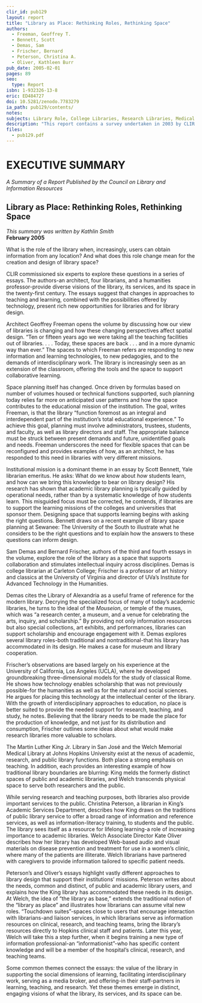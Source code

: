 ```yaml
---
clir_id: pub129
layout: report
title: "Library as Place: Rethinking Roles, Rethinking Space"
authors: 
  - Freeman, Geoffrey T.
  - Bennett, Scott
  - Demas, Sam
  - Frischer, Bernard
  - Peterson, Christina A.
  - Oliver, Kathleen Burr
pub_date: 2005-02-01
pages: 89
seo:
  type: Report
isbn: 1-932326-13-8
eric: ED484727
doi: 10.5281/zenodo.7783279
ia_path: pub129/contents/
notes: 
subjects: Library Role, College Libraries, Research Libraries, Medical Libraries, Lifelong Learning, Library Services, Librarians, Technology Integration
description: "This report contains a survey undertaken in 2003 by CLIR to study the state of audio recordings in academic libraries. One purpose of the survey was to inform decision makers in those libraries, as well as in funding agencies, about the scale and extent of barriers to preservation and access. Another purpose was to elicit information that would help the participating libraries assess their own readiness to preserve and provide access to their recorded-sound collections. We also hoped that survey findings would help library leaders and funders determine how best to allocate preservation funds and thereby help ensure access to historically important sound recordings. Finally, the survey was designed to raise awareness within the larger research and funding communities of the value of audio collections and to encourage institutions with important audio holdings to seek support for their collections."
files:
  - pub129.pdf
---
```


# EXECUTIVE SUMMARY

_A Summary of a Report Published by the Council on Library and Information Resources_

Library as Place: Rethinking Roles, Rethinking Space
----------------------------------------------------

_This summary was written by Kathlin Smith_  
**February 2005**

What is the role of the library when, increasingly, users can obtain information from any location? And what does this role change mean for the creation and design of library space?

CLIR commissioned six experts to explore these questions in a series of essays. The authors-an architect, four librarians, and a humanities professor-provide diverse visions of the library, its services, and its space in the twenty-first century. The essays suggest that changes in approaches to teaching and learning, combined with the possibilities offered by technology, present rich new opportunities for libraries and for library design.

Architect Geoffrey Freeman opens the volume by discussing how our view of libraries is changing and how these changing perspectives affect spatial design. “Ten or fifteen years ago we were taking all the teaching facilities out of libraries. . . . Today, these spaces are back . . . and in a more dynamic way than ever.” The spaces to which Freeman refers are responding to new information and learning technologies, to new pedagogies, and to the demands of interdisciplinary work. The library is increasingly seen as an extension of the classroom, offering the tools and the space to support collaborative learning.

Space planning itself has changed. Once driven by formulas based on number of volumes housed or technical functions supported, such planning today relies far more on anticipated user patterns and how the space contributes to the educational mission of the institution. The goal, writes Freeman, is that the library “function foremost as an integral and interdependent part of the institution’s total educational experience.” To achieve this goal, planning must involve administrators, trustees, students, and faculty, as well as library directors and staff. The appropriate balance must be struck between present demands and future, unidentified goals and needs. Freeman underscores the need for flexible spaces that can be reconfigured and provides examples of how, as an architect, he has responded to this need in libraries with very different missions.

Institutional mission is a dominant theme in an essay by Scott Bennett, Yale librarian emeritus. He asks: What do we know about _how_ students learn, and how can we bring this knowledge to bear on library design? His research has shown that academic library planning is typically guided by operational needs, rather than by a systematic knowledge of how students learn. This misguided focus must be corrected, he contends, if libraries are to support the learning missions of the colleges and universities that sponsor them. Designing space that supports learning begins with asking the right questions. Bennett draws on a recent example of library space planning at Sewanee: The University of the South to illustrate what he considers to be the right questions and to explain how the answers to these questions can inform design.

Sam Demas and Bernard Frischer, authors of the third and fourth essays in the volume, explore the role of the library as a space that supports collaboration and stimulates intellectual inquiry across disciplines. Demas is college librarian at Carleton College; Frischer is a professor of art history and classics at the University of Virginia and director of UVa’s Institute for Advanced Technology in the Humanities.

Demas cites the Library of Alexandria as a useful frame of reference for the modern library. Decrying the specialized focus of many of today’s academic libraries, he turns to the ideal of the _Mouseion_, or temple of the muses, which was “a research center, a museum, and a venue for celebrating the arts, inquiry, and scholarship.” By providing not only information resources but also special collections, art exhibits, and performances, libraries can support scholarship and encourage engagement with it. Demas explores several library roles-both traditional and nontraditional-that his library has accommodated in its design. He makes a case for museum and library cooperation.

Frischer’s observations are based largely on his experience at the University of California, Los Angeles (UCLA), where he developed groundbreaking three-dimensional models for the study of classical Rome. He shows how technology enables scholarship that was not previously possible-for the humanities as well as for the natural and social sciences. He argues for placing this technology at the intellectual center of the library. With the growth of interdisciplinary approaches to education, no place is better suited to provide the needed support for research, teaching, and study, he notes. Believing that the library needs to be made the place for the production of knowledge, and not just for its distribution and consumption, Frischer outlines some ideas about what would make research libraries more valuable to scholars.

The Martin Luther King Jr. Library in San José and the Welch Memorial Medical Library at Johns Hopkins University exist at the nexus of academic, research, and public library functions. Both place a strong emphasis on teaching. In addition, each provides an interesting example of how traditional library boundaries are blurring: King melds the formerly distinct spaces of public and academic libraries, and Welch transcends physical space to serve both researchers and the public.

While serving research and teaching purposes, both libraries also provide important services to the public. Christina Peterson, a librarian in King’s Academic Services Department, describes how King draws on the traditions of public library service to offer a broad range of information and reference services, as well as information-literacy training, to students and the public. The library sees itself as a resource for lifelong learning-a role of increasing importance to academic libraries. Welch Associate Director Kate Oliver describes how her library has developed Web-based audio and visual materials on disease prevention and treatment for use in a women’s clinic, where many of the patients are illiterate. Welch librarians have partnered with caregivers to provide information tailored to specific patient needs.

Peterson’s and Oliver’s essays highlight vastly different approaches to library design that support their institutions’ missions. Peterson writes about the needs, common and distinct, of public and academic library users, and explains how the King library has accommodated these needs in its design. At Welch, the idea of “the library as base,” extends the traditional notion of the “library as place” and illustrates how librarians can assume vital new roles. “Touchdown suites”-spaces close to users that encourage interaction with librarians-and liaison services, in which librarians serve as information resources on clinical, research, and teaching teams, bring the library’s resources directly to Hopkins clinical staff and patients. Later this year, Welch will take this a step further, when it begins training a new type of information professional-an “informationist”-who has specific content knowledge and will be a member of the hospital’s clinical, research, and teaching teams.

Some common themes connect the essays: the value of the library in supporting the social dimensions of learning, facilitating interdisciplinary work, serving as a media broker, and offering-in their staff-partners in learning, teaching, and research. Yet these themes emerge in distinct, engaging visions of what the library, its services, and its space can be.
